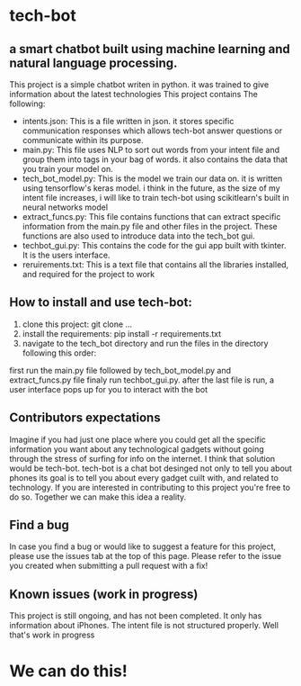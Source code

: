 # tech-bot

## a smart chatbot built using machine learning and natural language processing.

This project is a simple chatbot writen in python. it was trained to give information about the latest technologies
This project contains The following:

* intents.json: This is a file written in json. it stores specific communication responses which allows tech-bot answer questions or communicate within its purpose.
* main.py: This file uses NLP to sort out words from your intent file and group them into tags in your bag of words. it also contains the data that you train your model on.
* tech_bot_model.py: This is the model we train our data on. it is written using tensorflow's keras model. i think in the future, as the size of my intent file increases, i will like to train tech-bot using scikitlearn's built in neural networks model
* extract_funcs.py: This file contains functions that can extract specific information from the main.py file and other files in the project. These functions are also used  to introduce data into the  tech_bot gui.
* techbot_gui.py: This contains the code for the gui app built with tkinter. It is the users interface.
* reruirements.txt: This is a text file that contains all the libraries installed, and required for the project to work

## How to install and use tech-bot:
1. clone this project: git clone ...
2. install the requirements: pip install -r requirements.txt
3. navigate to the tech_bot directory and run the files in the directory following this order:

first run the main.py file followed by tech_bot_model.py and extract_funcs.py file
finaly run techbot_gui.py.
after the last file is run, a user interface pops up for you to interact with the bot

## Contributors expectations

Imagine if you had just one place where you could get all the specific information you want about any technological gadgets without going through the stress of surfing for info on the internet. I think that solution would be tech-bot. tech-bot is a chat bot desinged not only to tell you about phones its goal is to tell you about every gadget cuilt with, and related to technology. If you are interested in contributing to this project you're free to do so. Together we can make this idea a reality.

## Find a bug

In case you find a bug or would like to suggest a feature for this project, please use the issues tab at the top of this page. Please refer to the issue you created when submitting a pull request with a fix!

## Known issues (work in progress)

This project is still ongoing, and has not been completed. It only has information about iPhones.
The intent file is not structured properly. Well that's work in progress

# We can do this!
